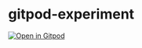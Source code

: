 # gitpod-experiment

[![Open in Gitpod](https://gitpod.io/button/open-in-gitpod.svg)](https://gitpod.io/#https://github.com/michael-nextpart/gitpod-experiment)

